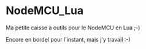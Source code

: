 # NodeMCU_Lua
Ma petite caisse à outils pour le NodeMCU en Lua ;-)

Encore en bordel pour l'instant, mais j'y travail :-)
